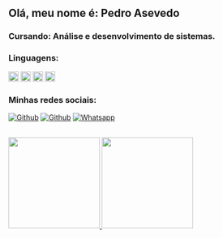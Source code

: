 <!-- <img align="right" src="https://raw.githubusercontent.com/MicaelliMedeiros/micaellimedeiros/master/image/computer-illustration.png" width="350"/> -->

## Olá, meu nome é: Pedro Asevedo
### Cursando: Análise e desenvolvimento de sistemas. 
<!--
![Github Html5](https://img.shields.io/badge/HTML5-E34F26?style=for-the-badge&logo=html5&logoColor=white)
![Github css3](https://img.shields.io/badge/CSS3-1572B6?style=for-the-badge&logo=css3&logoColor=white)
![Github JavaScript](https://img.shields.io/badge/JavaScript-F7DF1E?style=for-the-badge&logo=javascript&logoColor=black)
![Github java](https://img.shields.io/badge/Java-0177B3?style=for-the-badge&logo=java&logoColor=white)
-->
### Linguagens: 

<code><img height="20" src="https://img.shields.io/badge/HTML5-E34F26?style=for-the-badge&logo=html5&logoColor=white"></code>
<code><img height="20" src="https://img.shields.io/badge/CSS3-1572B6?style=for-the-badge&logo=css3&logoColor=white"></code>
<code><img height="20" src="https://img.shields.io/badge/JavaScript-F7DF1E?style=for-the-badge&logo=javascript&logoColor=black"></code>
<code><img height="20" src="https://img.shields.io/badge/Java-0177B3?style=for-the-badge&logo=java&logoColor=white"></code>

### Minhas redes sociais:

[![Github](https://img.shields.io/badge/LinkedIn-0077B5?style=for-the-badge&logo=linkedin&logoColor=white&link=https://www.linkedin.com/in/pedro-asevedo-065a61201/)](https://www.linkedin.com/in/pedro-asevedo-065a61201/)
[![Github](https://img.shields.io/badge/GitHub-100000?style=for-the-badge&logo=github&logoColor=white&link=https://github.com//objpedro/)](https://github.com/objpedro)
[![Whatsapp](https://img.shields.io/badge/whatsapp-00FA9A?style=for-the-badge&logo=whatsapp&logoColor=white&link=https://murilo-farias.netlify.app/)](https://api.whatsapp.com/send?phone=5585987895918&text=&source=&data=&app_absent=)<br>

<br>
 <div>
  <a href="https://github.com/objpedro">
  <img height="180em" src="https://github-readme-stats.vercel.app/api?username=objpedro&show_icons=true&theme=radical&include_all_commits=true&count_private=true"/>
  <img height="180em" src="https://github-readme-stats.vercel.app/api/top-langs/?username=objpedro&layout=compact&langs_count=7&theme=radical"/>
</div>  


<!--
![Snake animation](https://github.com/wellingtoncarneirobarbosa/wellingtoncarneirobarbosa/blob/output/github-contribution-grid-snake.svg)

<p align="center">
 Quantidade de visitas no meu perfil desde: 20/09/2021 🕵️ <br></p>
<p align="center"> 
   <img alingn="center" src="https://profile-counter.glitch.me/objpedro/count.svg" /></p>
<p align="center">
Obrigado e volte sempre 😄
</p>
-->
